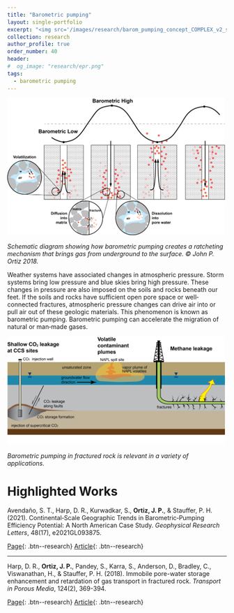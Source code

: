 ```yaml
---
title: "Barometric pumping"
layout: single-portfolio
excerpt: "<img src='/images/research/barom_pumping_concept_COMPLEX_v2_simpler_smaller.png'>"
collection: research
author_profile: true
order_number: 40
header: 
#  og_image: "research/epr.png"
tags:
  - barometric pumping 
---
```


<img src='/images/research/barom_pumping_concept_COMPLEX_v2_simpler.png'
width='500px'>

*Schematic diagram showing how barometric pumping creates a ratcheting mechanism that brings gas from underground to the surface. &copy; John P. Ortiz 2018.*

Weather systems have associated changes in atmospheric pressure. Storm systems bring low pressure and blue skies bring high pressure. These changes in pressure are also imposed on the soils and rocks beneath our feet. If the soils and rocks have sufficient open pore space or well‐connected fractures, atmospheric pressure changes can drive air into or pull air out of these geologic materials. This phenomenon is known as barometric pumping. Barometric pumping can accelerate the migration of natural or man‐made gases.

<img src='/images/research/applications_of_baro_pumping_composite.png'
width='500px'>

*Barometric pumping in fractured rock is relevant in a variety of applications.*


# Highlighted Works 

Avendaño, S. T., Harp, D. R., Kurwadkar, S., <b>Ortiz, J. P.</b>, & Stauffer, P. H. (2021). Continental‐Scale Geographic Trends in Barometric‐Pumping Efficiency Potential: A North American Case Study. <i>Geophysical Research Letters</i>, 48(17), e2021GL093875.

[Page](/publication/2022-continentalScale-avendano-grl){: .btn--research} [Article](https://doi.org/10.1029/2021GL093875){: .btn--research} 

---------

Harp, D. R., <b>Ortiz, J. P.</b>, Pandey, S., Karra, S., Anderson, D., Bradley, C., Viswanathan, H., & Stauffer, P. H. (2018). Immobile pore-water storage enhancement and retardation of gas transport in fractured rock. <i>Transport in Porous Media</i>, 124(2), 369-394.

[Page](/publication/2018-immobilePoreWater-harp-tipm){: .btn--research} [Article](https://doi.org/10.1007/s11242-018-1072-8){: .btn--research} 

